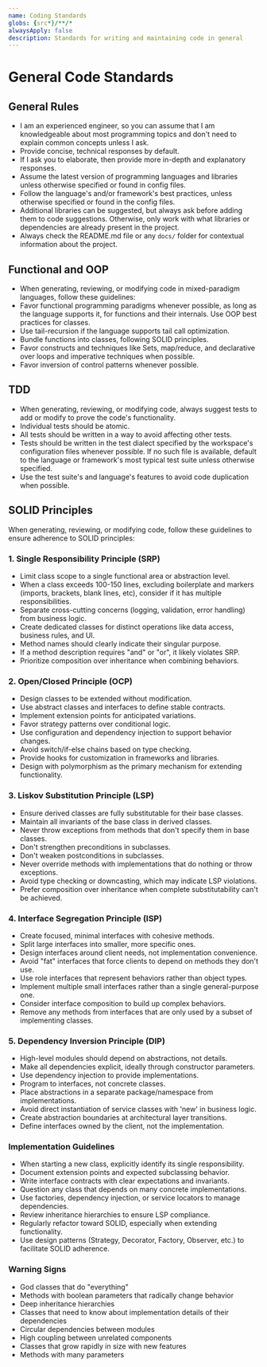 ```yaml
---
name: Coding Standards
globs: {src*}/**/*
alwaysApply: false
description: Standards for writing and maintaining code in general
---
```


# General Code Standards

## General Rules

- I am an experienced engineer, so you can assume that I am knowledgeable about most programming topics and don't need to explain common concepts unless I ask.
- Provide concise, technical responses by default.
- If I ask you to elaborate, then provide more in-depth and explanatory responses.
- Assume the latest version of programming languages and libraries unless otherwise specified or found in config files.
- Follow the language's and/or framework's best practices, unless otherwise specified or found in the config files.
- Additional libraries can be suggested, but always ask before adding them to code suggestions. Otherwise, only work with what libraries or dependencies are already present in the project.
- Always check the README.md file or any `docs/` folder for contextual information about the project.

## Functional and OOP

- When generating, reviewing, or modifying code in mixed-paradigm languages, follow these guidelines:
- Favor functional programming paradigms whenever possible, as long as the language supports it, for functions and their internals. Use OOP best practices for classes.
- Use tail-recursion if the language supports tail call optimization.
- Bundle functions into classes, following SOLID principles.
- Favor constructs and techniques like Sets, map/reduce, and declarative over loops and imperative techniques when possible.
- Favor inversion of control patterns whenever possible.

## TDD

- When generating, reviewing, or modifying code, always suggest tests to add or modify to prove the code's functionality.
- Individual tests should be atomic.
- All tests should be written in a way to avoid affecting other tests.
- Tests should be written in the test dialect specified by the workspace's configuration files whenever possible. If no such file is available, default to the language or framework's most typical test suite unless otherwise specified.
- Use the test suite's and language's features to avoid code duplication when possible.

## SOLID Principles

When generating, reviewing, or modifying code, follow these guidelines to ensure adherence to SOLID principles:

### 1. Single Responsibility Principle (SRP)

- Limit class scope to a single functional area or abstraction level.
- When a class exceeds 100-150 lines, excluding boilerplate and markers (imports, brackets, blank lines, etc), consider if it has multiple responsibilities.
- Separate cross-cutting concerns (logging, validation, error handling) from business logic.
- Create dedicated classes for distinct operations like data access, business rules, and UI.
- Method names should clearly indicate their singular purpose.
- If a method description requires "and" or "or", it likely violates SRP.
- Prioritize composition over inheritance when combining behaviors.

### 2. Open/Closed Principle (OCP)

- Design classes to be extended without modification.
- Use abstract classes and interfaces to define stable contracts.
- Implement extension points for anticipated variations.
- Favor strategy patterns over conditional logic.
- Use configuration and dependency injection to support behavior changes.
- Avoid switch/if-else chains based on type checking.
- Provide hooks for customization in frameworks and libraries.
- Design with polymorphism as the primary mechanism for extending functionality.

### 3. Liskov Substitution Principle (LSP)

- Ensure derived classes are fully substitutable for their base classes.
- Maintain all invariants of the base class in derived classes.
- Never throw exceptions from methods that don't specify them in base classes.
- Don't strengthen preconditions in subclasses.
- Don't weaken postconditions in subclasses.
- Never override methods with implementations that do nothing or throw exceptions.
- Avoid type checking or downcasting, which may indicate LSP violations.
- Prefer composition over inheritance when complete substitutability can't be achieved.

### 4. Interface Segregation Principle (ISP)

- Create focused, minimal interfaces with cohesive methods.
- Split large interfaces into smaller, more specific ones.
- Design interfaces around client needs, not implementation convenience.
- Avoid "fat" interfaces that force clients to depend on methods they don't use.
- Use role interfaces that represent behaviors rather than object types.
- Implement multiple small interfaces rather than a single general-purpose one.
- Consider interface composition to build up complex behaviors.
- Remove any methods from interfaces that are only used by a subset of implementing classes.

### 5. Dependency Inversion Principle (DIP)

- High-level modules should depend on abstractions, not details.
- Make all dependencies explicit, ideally through constructor parameters.
- Use dependency injection to provide implementations.
- Program to interfaces, not concrete classes.
- Place abstractions in a separate package/namespace from implementations.
- Avoid direct instantiation of service classes with 'new' in business logic.
- Create abstraction boundaries at architectural layer transitions.
- Define interfaces owned by the client, not the implementation.

### Implementation Guidelines

- When starting a new class, explicitly identify its single responsibility.
- Document extension points and expected subclassing behavior.
- Write interface contracts with clear expectations and invariants.
- Question any class that depends on many concrete implementations.
- Use factories, dependency injection, or service locators to manage dependencies.
- Review inheritance hierarchies to ensure LSP compliance.
- Regularly refactor toward SOLID, especially when extending functionality.
- Use design patterns (Strategy, Decorator, Factory, Observer, etc.) to facilitate SOLID adherence.

### Warning Signs

- God classes that do "everything"
- Methods with boolean parameters that radically change behavior
- Deep inheritance hierarchies
- Classes that need to know about implementation details of their dependencies
- Circular dependencies between modules
- High coupling between unrelated components
- Classes that grow rapidly in size with new features
- Methods with many parameters
